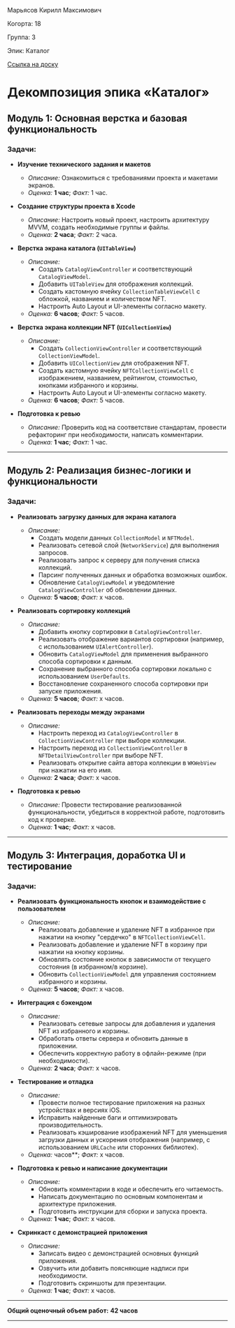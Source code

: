 Марьясов Кирилл Максимович

Когорта: 18

Группа: 3

Эпик: Каталог

[Ссылка на доску](https://github.com/users/usvladis/projects/4)

# Декомпозиция эпика «Каталог»

## Модуль 1: Основная верстка и базовая функциональность

### Задачи:

- **Изучение технического задания и макетов**
    
    - _Описание:_ Ознакомиться с требованиями проекта и макетами экранов.
    - _Оценка:_ **1 час**; _Факт:_ 1 час.
    
- **Создание структуры проекта в Xcode**
    
    - _Описание:_ Настроить новый проект, настроить архитектуру MVVM, создать необходимые группы и файлы.
    - _Оценка:_ **2 часа**; _Факт:_ 2 часа.
    
- **Верстка экрана каталога (`UITableView`)**
    
    - _Описание:_
        - Создать `CatalogViewController` и соответствующий `CatalogViewModel`.
        - Добавить `UITableView` для отображения коллекций.
        - Создать кастомную ячейку `CollectionTableViewCell` с обложкой, названием и количеством NFT.
        - Настроить Auto Layout и UI-элементы согласно макету.
    - _Оценка:_ **6 часов**; _Факт:_ 5 часов.
    
- **Верстка экрана коллекции NFT (`UICollectionView`)**
    
    - _Описание:_
        - Создать `CollectionViewController` и соответствующий `CollectionViewModel`.
        - Добавить `UICollectionView` для отображения NFT.
        - Создать кастомную ячейку `NFTCollectionViewCell` с изображением, названием, рейтингом, стоимостью, кнопками избранного и корзины.
        - Настроить Auto Layout и UI-элементы согласно макету.
    - _Оценка:_ **6 часов**; _Факт:_ 5 часов.
    
- **Подготовка к ревью**
    
    - _Описание:_ Проверить код на соответствие стандартам, провести рефакторинг при необходимости, написать комментарии.
    - _Оценка:_ **1 час**; _Факт:_ 1 час.

---

## Модуль 2: Реализация бизнес-логики и функциональности

### Задачи:

- **Реализовать загрузку данных для экрана каталога**
    
    - _Описание:_
        - Создать модели данных `CollectionModel` и `NFTModel`.
        - Реализовать сетевой слой (`NetworkService`) для выполнения запросов.
        - Реализовать запрос к серверу для получения списка коллекций.
        - Парсинг полученных данных и обработка возможных ошибок.
        - Обновление `CatalogViewModel` и уведомление `CatalogViewController` об обновлении данных.
    - _Оценка:_ **5 часов**; _Факт:_ x часов.
    
- **Реализовать сортировку коллекций**
    
    - _Описание:_
        - Добавить кнопку сортировки в `CatalogViewController`.
        - Реализовать отображение вариантов сортировки (например, с использованием `UIAlertController`).
        - Обновить `CatalogViewModel` для применения выбранного способа сортировки к данным.
        - Сохранение выбранного способа сортировки локально с использованием `UserDefaults`.
        - Восстановление сохраненного способа сортировки при запуске приложения.
    - _Оценка:_ **5 часов**; _Факт:_ x часов.
    
- **Реализовать переходы между экранами**
    
    - _Описание:_
        - Настроить переход из `CatalogViewController` в `CollectionViewController` при выборе коллекции.
        - Настроить переход из `CollectionViewController` в `NFTDetailViewController` при выборе NFT.
        - Реализовать открытие сайта автора коллекции в `WKWebView` при нажатии на его имя.
    - _Оценка:_ **2 часа**; _Факт:_ x часов.
    
- **Подготовка к ревью**
    
    - _Описание:_ Провести тестирование реализованной функциональности, убедиться в корректной работе, подготовить код к проверке.
    - _Оценка:_ **1 час**; _Факт:_ x часов.

---

## Модуль 3: Интеграция, доработка UI и тестирование

### Задачи:

- **Реализовать функциональность кнопок и взаимодействие с пользователем**
    
    - _Описание:_
        - Реализовать добавление и удаление NFT в избранное при нажатии на кнопку "сердечко" в `NFTCollectionViewCell`.
        - Реализовать добавление и удаление NFT в корзину при нажатии на кнопку корзины.
        - Обновлять состояние кнопок в зависимости от текущего состояния (в избранном/в корзине).
        - Обновить `CollectionViewModel` для управления состоянием избранного и корзины.
    - _Оценка:_ **5 часов**; _Факт:_ x часов.
    
- **Интеграция с бэкендом**
    
    - _Описание:_
        - Реализовать сетевые запросы для добавления и удаления NFT из избранного и корзины.
        - Обработать ответы сервера и обновить данные в приложении.
        - Обеспечить корректную работу в офлайн-режиме (при необходимости).
    - _Оценка:_ **2 часа**; _Факт:_ x часов.
    
- **Тестирование и отладка**
    
    - _Описание:_
        - Провести полное тестирование приложения на разных устройствах и версиях iOS.
        - Исправить найденные баги и оптимизировать производительность.
        - Реализовать кэширование изображений NFT для уменьшения загрузки данных и ускорения отображения (например, с использованием `URLCache` или сторонних библиотек).
    - _Оценка:_  часов**; _Факт:_ x часов.
    
- **Подготовка к ревью и написание документации**
    
    - _Описание:_
        - Обновить комментарии в коде и обеспечить его читаемость.
        - Написать документацию по основным компонентам и архитектуре приложения.
        - Подготовить инструкции для сборки и запуска проекта.
    - _Оценка:_ **1 час**; _Факт:_ x часов.
    
- **Скринкаст с демонстрацией приложения**
    
    - _Описание:_
        - Записать видео с демонстрацией основных функций приложения.
        - Озвучить или добавить поясняющие надписи при необходимости.
        - Подготовить скриншоты для презентации.
    - _Оценка:_ **1 час**; _Факт:_ x часов.

---

**Общий оценочный объем работ:** **42 часов**

---
